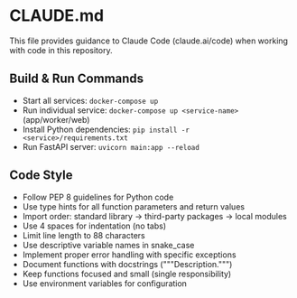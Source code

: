 # CLAUDE.md

This file provides guidance to Claude Code (claude.ai/code) when working with code in this repository.

## Build & Run Commands
- Start all services: `docker-compose up`
- Run individual service: `docker-compose up <service-name>` (app/worker/web)
- Install Python dependencies: `pip install -r <service>/requirements.txt`
- Run FastAPI server: `uvicorn main:app --reload`

## Code Style
- Follow PEP 8 guidelines for Python code
- Use type hints for all function parameters and return values
- Import order: standard library → third-party packages → local modules
- Use 4 spaces for indentation (no tabs)
- Limit line length to 88 characters
- Use descriptive variable names in snake_case
- Implement proper error handling with specific exceptions
- Document functions with docstrings ("""Description.""")
- Keep functions focused and small (single responsibility)
- Use environment variables for configuration